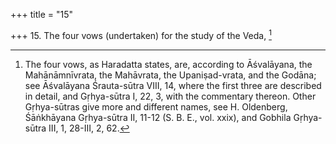 +++
title = "15"

+++
15. The four vows (undertaken) for the study of the Veda, [^11] 


[^11]:  The four vows, as Haradatta states, are, according to Āśvalāyana, the Mahānāmnīvrata, the Mahāvrata, the Upaniṣad-vrata, and the Godāna; see Āśvalāyana Śrauta-sūtra VIII, 14, where the first three are described in detail, and Gṛhya-sūtra I, 22, 3, with the commentary thereon. Other Gṛhya-sūtras give more and different names, see H. Oldenberg, Śāṅkhāyana Gṛhya-sūtra II, 11-12 (S. B. E., vol. xxix), and Gobhila Gṛhya-sūtra III, 1, 28-III, 2, 62.
